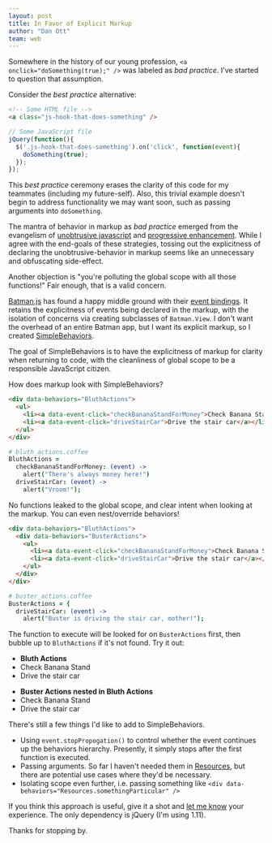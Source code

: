 ```yaml
---
layout: post
title: In Favor of Explicit Markup
author: "Dan Ott"
team: web
---
```


Somewhere in the history of our young profession, `<a onclick="doSomething(true);" />` was labeled as _bad practice_. I've started to question that assumption.

Consider the _best practice_ alternative:

```html
<!-- Some HTML file -->
<a class="js-hook-that-does-something" />
```

```js
// Some JavaScript file
jQuery(function(){
  $('.js-hook-that-does-something').on('click', function(event){
    doSomething(true);
  });
});
```

This _best practice_ ceremony erases the clarity of this code for my teammates (including my future-self). Also, this trivial example doesn't begin to address functionality we may want soon, such as passing arguments into `doSomething`.

The mantra of behavior in markup as _bad practice_ emerged from the evangelism of [unobtrusive javascript][] and [progressive enhancement][]. While I agree with the end-goals of these strategies, tossing out the explicitness of declaring the unobtrusive-behavior in markup seems like an unnecessary and obfuscating side-effect.

Another objection is "you're polluting the global scope with all those functions!" Fair enough, that is a valid concern.

[Batman.js][] has found a happy middle ground with their [event bindings][]. It retains the explicitness of events being declared in the markup, with the isolation of concerns via creating subclasses of `Batman.View`. I don't want the overhead of an entire Batman app, but I want its explicit markup, so I created [SimpleBehaviors][].

The goal of SimpleBehaviors is to have the explicitness of markup for clarity when returning to code, with the cleanliness of global scope to be a responsible JavaScript citizen.

How does markup look with SimpleBehaviors?

```html
<div data-behaviors="BluthActions">
  <ul>
    <li><a data-event-click="checkBananaStandForMoney">Check Banana Stand</a></li>
    <li><a data-event-click="driveStairCar">Drive the stair car</a></li>
  </ul>
</div>
```

```coffee
# bluth_actions.coffee
BluthActions =
  checkBananaStandForMoney: (event) ->
    alert("There's always money here!")
  driveStairCar: (event) ->
    alert("Vroom!");
```

No functions leaked to the global scope, and clear intent when looking at the markup. You can even nest/override behaviors!

```html
<div data-behaviors="BluthActions">
  <div data-behaviors="BusterActions">
    <ul>
      <li><a data-event-click="checkBananaStandForMoney">Check Banana Stand</a></li>
      <li><a data-event-click="driveStairCar">Drive the stair car</a></li>
    </ul>
  </div>
</div>
```

```coffee
# buster_actions.coffee
BusterActions = {
  driveStairCar: (event) ->
    alert("Buster is driving the stair car, mother!");
```

The function to execute will be looked for on `BusterActions` first, then bubble up to `BluthActions` if it's not found. Try it out:

<div data-behaviors="BluthActions">
  <ul>
    <li><strong>Bluth Actions</strong></li>
    <li><a data-event-click="checkBananaStandForMoney">Check Banana Stand</a></li>
    <li><a data-event-click="driveStairCar">Drive the stair car</a></li>
  </ul>

  <div data-behaviors="BusterActions">
    <ul>
      <li><strong>Buster Actions nested in Bluth Actions</strong></li>
      <li><a data-event-click="checkBananaStandForMoney">Check Banana Stand</a></li>
      <li><a data-event-click="driveStairCar">Drive the stair car</a></li>
    </ul>
  </div>
</div>


There's still a few things I'd like to add to SimpleBehaviors.

- Using `event.stopPropogation()` to control whether the event continues up the behaviors hierarchy. Presently, it simply stops after the first function is executed.
- Passing arguments. So far I haven't needed them in [Resources][], but there are potential use cases where they'd be necessary.
- Isolating scope even further, i.e. passing something like `<div data-behaviors="Resources.somethingParticular" />`

If you think this approach is useful, give it a shot and [let me know][] your experience. The only dependency is jQuery (I'm using 1.11).

Thanks for stopping by.

<script src="https://code.jquery.com/jquery-1.11.1.min.js"></script>
<script src="/assets/javascripts/posts/dan-ott/simple_behaviors_post.js"></script>

[unobtrusive javascript]: http://blog.teamtreehouse.com/unobtrusive-javascript-important
[progressive enhancement]: http://alistapart.com/article/understandingprogressiveenhancement
[Batman.js]: http://batmanjs.org/
[event bindings]: http://batmanjs.org/docs/api/batman.view_bindings.html#data-event
[SimpleBehaviors]: /assets/javascripts/posts/dan-ott/simple_behaviors.coffee
[Resources]: http://get.planningcenteronline.com/resources
[let me know]: http://twitter.com/home?status=@danott%20SimpleBehaviors%20is%20...
